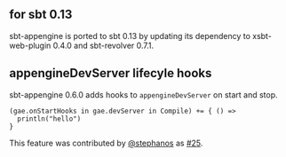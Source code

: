   [@stephanos]: https://github.com/stephanos
  [25]: https://github.com/sbt/sbt-appengine/pull/25

## for sbt 0.13

sbt-appengine is ported to sbt 0.13 by updating its dependency to xsbt-web-plugin 0.4.0 and sbt-revolver 0.7.1.

## appengineDevServer lifecyle hooks

sbt-appengine 0.6.0 adds hooks to `appengineDevServer` on start and stop.

    (gae.onStartHooks in gae.devServer in Compile) += { () =>
      println("hello")
    }

This feature was contributed by [@stephanos][@stephanos] as [#25][25].
